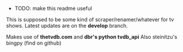 * TODO: make this readme useful

This is supposed to be some kind of scraper/renamer/whatever for tv shows.
Latest updates are on the __develop__ branch.

Makes use of __thetvdb.com__ and __dbr's python tvdb_api__
Also steinitzu's bingpy (find on github)
